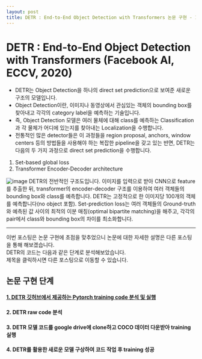 ```yaml
---
layout: post
title: DETR : End-to-End Object Detection with Transformers 논문 구현 - Intro
---
```



# DETR : End-to-End Object Detection with Transformers (Facebook AI, ECCV, 2020)
- DETR는 Object Detection을 하나의 direct set prediction으로 보여준 새로운 구조의 모델입니다.   
- Object Detection이란, 이미지나 동영상에서 관심있는 객체의 bounding box를 찾아내고 각각의 category label을 예측하는 기술입니다.    
- 즉, Object Detection 모델은 여러 물체에 대해 class를 예측하는 Classification과 각 물체가 어디에 있는지를 찾아내는 Localization을 수행합니다.  
- 전통적인 많은 detector들은 이 과정들을 region proposal, anchors, window centers 등의 방법들을 사용해야 하는 복잡한 pipeline을 갖고 있는 반면, DETR는 다음의 두 가지 과정으로 direct set prediction을 수행합니다.
1) Set-based global loss
2) Transformer Encoder-Decoder architecture

![image](https://user-images.githubusercontent.com/78155086/159425203-c2beb19e-915a-46c3-9195-fb410dc84e9e.png)
DETR의 전반적인 구조도입니다. 이미지를 입력으로 받아 CNN으로 feature를 추출한 뒤, transformer의 encoder-decoder 구조를 이용하여 여러 객체들의 bounding box와 class를 예측합니다. DETR는 고정적으로 한 이미지당 100개의 객체를 예측합니다(no object 포함). Set-prediction loss는 여러 객체들의 Ground-truth와 예측된 값 사이의 최적의 이분 매칭(optimal bipartite matching)을 해주고, 각각의 pair에서 class와 bounding box의 차이를 최소화합니다.


---------------------------------     


이번 포스팅은 논문 구현에 초점을 맞추었으니 논문에 대한 자세한 설명은 다른 포스팅을 통해 해보겠습니다.    
DETR의 코드는 다음과 같은 단계로 분석해보았습니다.    
제목을 클릭하시면 다른 포스팅으로 이동할 수 있습니다.

## 논문 구현 단계
#### [1. DETR 깃허브에서 제공하는 Pytorch training code 분석 및 실행](https://miso-choi.github.io/2022-3-22-DETR-1/)
#### 2. DETR raw code 분석
#### 3. DETR 모델 코드를 google drive에 clone하고 COCO 데이터 다운받아 training 실행
#### 4. DETR를 활용한 새로운 모델 구상하여 코드 작업 후 training 성공


